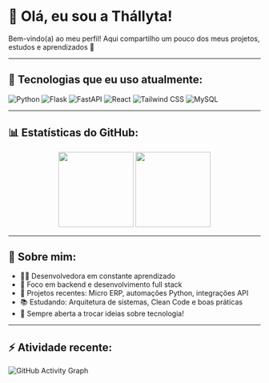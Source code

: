 # 👋 Olá, eu sou a Thállyta!

Bem-vindo(a) ao meu perfil! Aqui compartilho um pouco dos meus projetos, estudos e aprendizados 🚀

---

## 🚀 Tecnologias que eu uso atualmente:

![Python](https://img.shields.io/badge/Python-3776AB?style=for-the-badge&logo=python&logoColor=white)
![Flask](https://img.shields.io/badge/Flask-000000?style=for-the-badge&logo=flask&logoColor=white)
![FastAPI](https://img.shields.io/badge/FastAPI-009688?style=for-the-badge&logo=fastapi&logoColor=white)
![React](https://img.shields.io/badge/React-20232A?style=for-the-badge&logo=react&logoColor=61DAFB)
![Tailwind CSS](https://img.shields.io/badge/Tailwind_CSS-38B2AC?style=for-the-badge&logo=tailwind-css&logoColor=white)
![MySQL](https://img.shields.io/badge/MySQL-4479A1?style=for-the-badge&logo=mysql&logoColor=white)

---

## 📊 Estatísticas do GitHub:

<div align="center">
  <img src="https://github-readme-stats.vercel.app/api?username=amorimtata&show_icons=true&theme=radical" height="150"/>
  <img src="https://github-readme-stats.vercel.app/api/top-langs/?username=amorimtata&layout=compact&theme=radical" height="150"/>
</div>

---

## 🌱 Sobre mim:

- 👩‍💻 Desenvolvedora em constante aprendizado
- 🚀 Foco em backend e desenvolvimento full stack
- 🎯 Projetos recentes: Micro ERP, automações Python, integrações API
- 📚 Estudando: Arquitetura de sistemas, Clean Code e boas práticas
- 💬 Sempre aberta a trocar ideias sobre tecnologia!

---

## ⚡ Atividade recente:

![GitHub Activity Graph](https://github-readme-activity-graph.vercel.app/graph?username=amorimtata&theme=github-compact)
